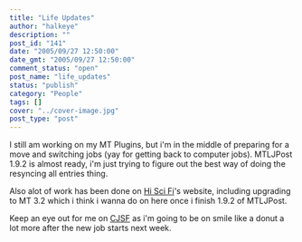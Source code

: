 ```yaml
---
title: "Life Updates"
author: "halkeye"
description: ""
post_id: "141"
date: "2005/09/27 12:50:00"
date_gmt: "2005/09/27 12:50:00"
comment_status: "open"
post_name: "life_updates"
status: "publish"
category: "People"
tags: []
cover: "../cover-image.jpg"
post_type: "post"
---
```


I still am working on my MT Plugins, but i'm in the middle of preparing for a move and switching jobs (yay for getting back to computer jobs). MTLJPost 1.9.2 is almost ready, i'm just trying to figure out the best way of doing the resyncing all entries thing.

Also alot of work has been done on [Hi Sci Fi](https://www.hiscifi.com)'s website, including upgrading to MT 3.2 which i think i wanna do on here once i finish 1.9.2 of MTLJPost.

Keep an eye out for me on [CJSF](https://www.cjsf.ca) as i'm going to be on smile like a donut a lot more after the new job starts next week.
